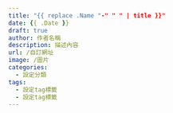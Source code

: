 ```yaml
---
title: "{{ replace .Name "-" " " | title }}"
date: {{ .Date }}
draft: true 
author: 作者名稱
description: 描述內容
url: /自訂網址
image: /圖片
categories:
  - 設定分類
tags:
  - 設定tag標籤
  - 設定tag標籤
---
```

